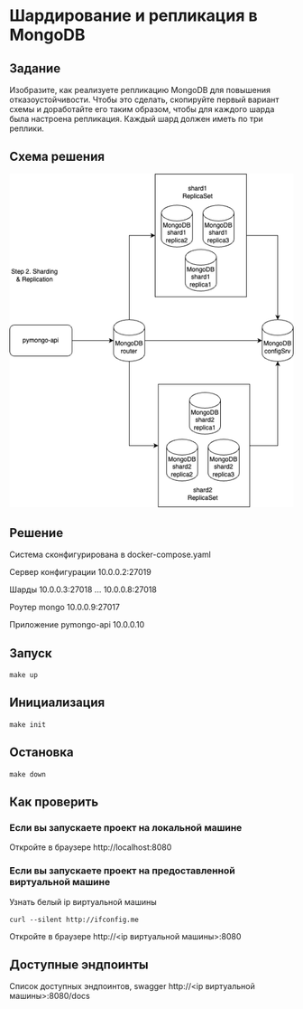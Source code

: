 # Шардирование и репликация в MongoDB

## Задание
Изобразите, как реализуете репликацию MongoDB для повышения отказоустойчивости. 
Чтобы это сделать, скопируйте первый вариант схемы и доработайте его таким образом, 
чтобы для каждого шарда была настроена репликация. Каждый шард должен иметь по три реплики.

## Схема решения

![Schema](./images/step2.png "shema")

## Решение
Система сконфигурирована в docker-compose.yaml

Сервер конфигурации 10.0.0.2:27019

Шарды 10.0.0.3:27018 ... 10.0.0.8:27018

Роутер mongo 10.0.0.9:27017

Приложение pymongo-api 10.0.0.10


## Запуск

```shell
make up
```
## Инициализация
```shell
make init
```
## Остановка
```shell
make down
```

## Как проверить

### Если вы запускаете проект на локальной машине

Откройте в браузере http://localhost:8080

### Если вы запускаете проект на предоставленной виртуальной машине

Узнать белый ip виртуальной машины

```shell
curl --silent http://ifconfig.me
```

Откройте в браузере http://<ip виртуальной машины>:8080

## Доступные эндпоинты

Список доступных эндпоинтов, swagger http://<ip виртуальной машины>:8080/docs